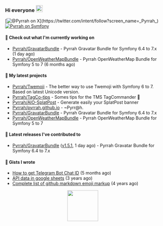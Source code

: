 ### Hi everyone <img src="https://media.giphy.com/media/hvRJCLFzcasrR4ia7z/giphy.gif" width="22">

[![@_Pyrrah_ on X](https://img.shields.io/twitter/follow/_Pyrrah_?style=social&label=%40_Pyrrah_)](https://twitter.com/intent/follow?screen_name=_Pyrrah_)
[![Pyrrah on Symfony](https://shields.io/badge/connect-Pyrrah-blue?logo=symfony&style=flat-square)](https://connect.symfony.com/profile/pyrrah)

#### 👷 Check out what I'm currently working on

- [Pyrrah/GravatarBundle](https://github.com/Pyrrah/GravatarBundle) - Pyrrah Gravatar Bundle for Symfony 6.4 to 7.x (1 day ago)
- [Pyrrah/OpenWeatherMapBundle](https://github.com/Pyrrah/OpenWeatherMapBundle) - Pyrrah OpenWeatherMap Bundle for Symfony 5 to 7  (6 months ago)

#### 🌱 My latest projects

- [Pyrrah/Twemoji](https://github.com/Pyrrah/Twemoji) - The better way to use Twemoji with Symfony 6 to 7. Based on latest Unicode version.
- [Pyrrah/TagCo-tips](https://github.com/Pyrrah/TagCo-tips) - Somes tips for the TMS TagCommander 🍪
- [Pyrrah/AIO-SplatPost](https://github.com/Pyrrah/AIO-SplatPost) - Generate easily your SplatPost banner
- [Pyrrah/pyrrah.github.io](https://github.com/Pyrrah/pyrrah.github.io) - ~Pyrr@h.
- [Pyrrah/GravatarBundle](https://github.com/Pyrrah/GravatarBundle) - Pyrrah Gravatar Bundle for Symfony 6.4 to 7.x
- [Pyrrah/OpenWeatherMapBundle](https://github.com/Pyrrah/OpenWeatherMapBundle) - Pyrrah OpenWeatherMap Bundle for Symfony 5 to 7 

#### 🔭 Latest releases I've contributed to

- [Pyrrah/GravatarBundle](https://github.com/Pyrrah/GravatarBundle) ([v1.5.1](https://github.com/Pyrrah/GravatarBundle/releases/tag/v1.5.1), 1 day ago) - Pyrrah Gravatar Bundle for Symfony 6.4 to 7.x


#### 📓 Gists I wrote

- [How to get Telegram Bot Chat ID](https://gist.github.com/23066d068f78cad7eadbd87cbd8b9085) (5 months ago)
- [API data in google sheets](https://gist.github.com/16f24e03ae17772bdc3f92fe251dadab) (3 years ago)
- [Complete list of github markdown emoji markup](https://gist.github.com/901f00824ded4cd8a3948f931965e356) (4 years ago)


<p align="center">
  <img width="100" src="https://media.giphy.com/media/WFZvB7VIXBgiz3oDXE/giphy.gif">
</p>


